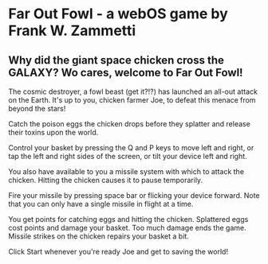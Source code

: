 Far Out Fowl - a webOS game by Frank W. Zammetti
================================================

Why did the giant space chicken cross the GALAXY?  Wo cares, welcome to Far Out Fowl!
-------------------

The cosmic destroyer, a fowl beast (get it?!?) has launched an all-out attack on the Earth.  It's up to you, chicken farmer Joe, to defeat this menace from beyond the stars!

Catch the poison eggs the chicken drops before they splatter and release their toxins upon the world.

Control your basket by pressing the Q and P keys to move left and right, or tap the left and right sides of the screen, or tilt your device left and right.

You also have available to you a missile system with which to attack the chicken.  Hitting the chicken causes it to pause temporarily.

Fire your missile by pressing space bar or flicking your device forward. Note that you can only have a single missile in flight at a time.

You get points for catching eggs and hitting the chicken. Splattered eggs cost points and damage your basket.  Too much damage ends the game.  Missile strikes on the chicken repairs your basket a bit.

Click Start whenever you're ready Joe and get to saving the world!
